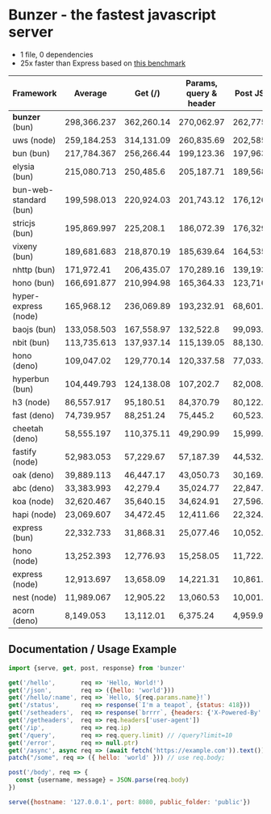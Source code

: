 # Bunzer - the fastest javascript server

- 1 file, 0 dependencies
- 25x faster than Express based on [this benchmark](https://github.com/SaltyAom/bun-http-framework-benchmark/tree/c7e26fe3f1bfee7ffbd721dbade10ad72a0a14ab)


|  Framework       | Average |  Get (/)    |  Params, query & header | Post JSON  |
| ---------------- | ------- | ----------- | ----------------------- | ---------- |
| **bunzer** (bun) | 298,366.237 | 362,260.14 | 270,062.97 | 262,775.6 |
| uws (node) | 259,184.253 | 314,131.09 | 260,835.69 | 202,585.98 |
| bun (bun) | 217,784.367 | 256,266.44 | 199,123.36 | 197,963.3 |
| elysia (bun) | 215,080.713 | 250,485.6 | 205,187.71 | 189,568.83 |
| bun-web-standard (bun) | 199,598.013 | 220,924.03 | 201,743.12 | 176,126.89 |
| stricjs (bun) | 195,869.997 | 225,208.1 | 186,072.39 | 176,329.5 |
| vixeny (bun) | 189,681.683 | 218,870.19 | 185,639.64 | 164,535.22 |
| nhttp (bun) | 171,972.41 | 206,435.07 | 170,289.16 | 139,193 |
| hono (bun) | 166,691.877 | 210,994.98 | 165,364.33 | 123,716.32 |
| hyper-express (node) | 165,968.12 | 236,069.89 | 193,232.91 | 68,601.56 |
| baojs (bun) | 133,058.503 | 167,558.97 | 132,522.8 | 99,093.74 |
| nbit (bun) | 113,735.613 | 137,937.14 | 115,139.05 | 88,130.65 |
| hono (deno) | 109,047.02 | 129,770.14 | 120,337.58 | 77,033.34 |
| hyperbun (bun) | 104,449.793 | 124,138.08 | 107,202.7 | 82,008.6 |
| h3 (node) | 86,557.917 | 95,180.51 | 84,370.79 | 80,122.45 |
| fast (deno) | 74,739.957 | 88,251.24 | 75,445.2 | 60,523.43 |
| cheetah (deno) | 58,555.197 | 110,375.11 | 49,290.99 | 15,999.49 |
| fastify (node) | 52,983.053 | 57,229.67 | 57,187.39 | 44,532.1 |
| oak (deno) | 39,889.113 | 46,447.17 | 43,050.73 | 30,169.44 |
| abc (deno) | 33,383.993 | 42,279.4 | 35,024.77 | 22,847.81 |
| koa (node) | 32,620.467 | 35,640.15 | 34,624.91 | 27,596.34 |
| hapi (node) | 23,069.607 | 34,472.45 | 12,411.66 | 22,324.71 |
| express (bun) | 22,332.733 | 31,868.31 | 25,077.46 | 10,052.43 |
| hono (node) | 13,252.393 | 12,776.93 | 15,258.05 | 11,722.2 |
| express (node) | 12,913.697 | 13,658.09 | 14,221.31 | 10,861.69 |
| nest (node) | 11,989.067 | 12,905.22 | 13,060.53 | 10,001.45 |
| acorn (deno) | 8,149.053 | 13,112.01 | 6,375.24 | 4,959.91 |


## Documentation / Usage Example
```js
import {serve, get, post, response} from 'bunzer'

get('/hello',       req => 'Hello, World!')
get('/json',        req => ({hello: 'world'}))
get('/hello/:name', req => `Hello, ${req.params.name}!`)
get('/status',      req => response(`I'm a teapot`, {status: 418}))
get('/setheaders',  req => response(`brrrr`, {headers: {'X-Powered-By': 'bunzer'}}))
get('/getheaders',  req => req.headers['user-agent'])
get('/ip',          req => req.ip)
get('/query',       req => req.query.limit) // /query?limit=10
get('/error',       req => null.ptr)
get('/async', async req => (await fetch('https://example.com')).text())
patch("/some", req => ({ hello: 'world' })) // use req.body;

post('/body', req => {
  const {username, message} = JSON.parse(req.body)
})

serve({hostname: '127.0.0.1', port: 8080, public_folder: 'public'})
```
